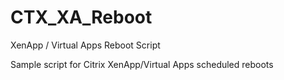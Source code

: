 # CTX_XA_Reboot
XenApp / Virtual Apps Reboot Script

Sample script for Citrix XenApp/Virtual Apps scheduled reboots
